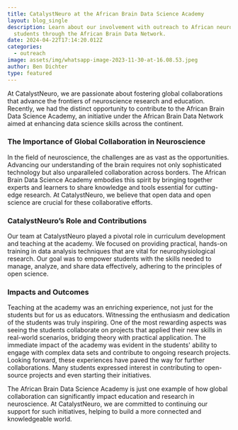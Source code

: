 ```yaml
---
title: CatalystNeuro at the African Brain Data Science Academy
layout: blog_single
description: Learn about our involvement with outreach to African neuroscience
  students through the African Brain Data Network.
date: 2024-04-22T17:14:20.012Z
categories:
  - outreach
image: assets/img/whatsapp-image-2023-11-30-at-16.08.53.jpeg
author: Ben Dichter
type: featured
---
```

At CatalystNeuro, we are passionate about fostering global collaborations that advance the frontiers of neuroscience research and education. Recently, we had the distinct opportunity to contribute to the African Brain Data Science Academy, an initiative under the African Brain Data Network aimed at enhancing data science skills across the continent.

### **The Importance of Global Collaboration in Neuroscience**

In the field of neuroscience, the challenges are as vast as the opportunities. Advancing our understanding of the brain requires not only sophisticated technology but also unparalleled collaboration across borders. The African Brain Data Science Academy embodies this spirit by bringing together experts and learners to share knowledge and tools essential for cutting-edge research. At CatalystNeuro, we believe that open data and open science are crucial for these collaborative efforts.

### **CatalystNeuro’s Role and Contributions**

Our team at CatalystNeuro played a pivotal role in curriculum development and teaching at the academy. We focused on providing practical, hands-on training in data analysis techniques that are vital for neurophysiological research. Our goal was to empower students with the skills needed to manage, analyze, and share data effectively, adhering to the principles of open science.

### **Impacts and Outcomes**

Teaching at the academy was an enriching experience, not just for the students but for us as educators. Witnessing the enthusiasm and dedication of the students was truly inspiring. One of the most rewarding aspects was seeing the students collaborate on projects that applied their new skills in real-world scenarios, bridging theory with practical application. The immediate impact of the academy was evident in the students' ability to engage with complex data sets and contribute to ongoing research projects. Looking forward, these experiences have paved the way for further collaborations. Many students expressed interest in contributing to open-source projects and even starting their initiatives.

The African Brain Data Science Academy is just one example of how global collaboration can significantly impact education and research in neuroscience. At CatalystNeuro, we are committed to continuing our support for such initiatives, helping to build a more connected and knowledgeable world.